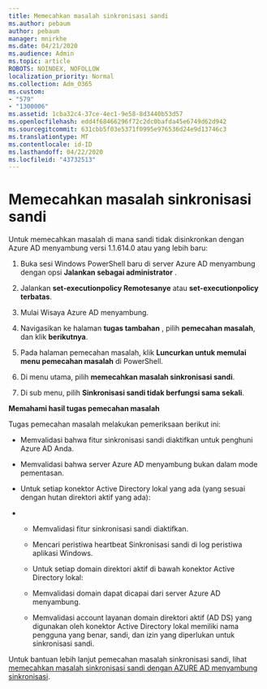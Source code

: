 ```yaml
---
title: Memecahkan masalah sinkronisasi sandi
ms.author: pebaum
author: pebaum
manager: mnirkhe
ms.date: 04/21/2020
ms.audience: Admin
ms.topic: article
ROBOTS: NOINDEX, NOFOLLOW
localization_priority: Normal
ms.collection: Adm_O365
ms.custom:
- "579"
- "1300006"
ms.assetid: 1cba32c4-37ce-4ec1-9e58-8d3440b53d57
ms.openlocfilehash: edd4f68466296f72c2dc0bafda45e6749d62d942
ms.sourcegitcommit: 631cbb5f03e5371f0995e976536d24e9d13746c3
ms.translationtype: MT
ms.contentlocale: id-ID
ms.lasthandoff: 04/22/2020
ms.locfileid: "43732513"
---
```

# <a name="troubleshoot-password-synchronization"></a>Memecahkan masalah sinkronisasi sandi

Untuk memecahkan masalah di mana sandi tidak disinkronkan dengan Azure AD menyambung versi 1.1.614.0 atau yang lebih baru:
  
1. Buka sesi Windows PowerShell baru di server Azure AD menyambung dengan opsi **Jalankan sebagai administrator** .

2. Jalankan **set-executionpolicy Remotesanye** atau **set-executionpolicy terbatas**.

3. Mulai Wisaya Azure AD menyambung.

4. Navigasikan ke halaman **tugas tambahan** , pilih **pemecahan masalah**, dan klik **berikutnya**.

5. Pada halaman pemecahan masalah, klik **Luncurkan untuk memulai menu pemecahan masalah** di PowerShell.

6. Di menu utama, pilih **memecahkan masalah sinkronisasi sandi**.

7. Di sub menu, pilih **Sinkronisasi sandi tidak berfungsi sama sekali**.

**Memahami hasil tugas pemecahan masalah**
  
Tugas pemecahan masalah melakukan pemeriksaan berikut ini:
  
- Memvalidasi bahwa fitur sinkronisasi sandi diaktifkan untuk penghuni Azure AD Anda.

- Memvalidasi bahwa server Azure AD menyambung bukan dalam mode pementasan.

- Untuk setiap konektor Active Directory lokal yang ada (yang sesuai dengan hutan direktori aktif yang ada):

- 
  - Memvalidasi fitur sinkronisasi sandi diaktifkan.

  - Mencari peristiwa heartbeat Sinkronisasi sandi di log peristiwa aplikasi Windows.

  - Untuk setiap domain direktori aktif di bawah konektor Active Directory lokal:

  - Memvalidasi domain dapat dicapai dari server Azure AD menyambung.

  - Memvalidasi account layanan domain direktori aktif (AD DS) yang digunakan oleh konektor Active Directory lokal memiliki nama pengguna yang benar, sandi, dan izin yang diperlukan untuk sinkronisasi sandi.

Untuk bantuan lebih lanjut pemecahan masalah sinkronisasi sandi, lihat [memecahkan masalah sinkronisasi sandi dengan AZURE AD menyambung sinkronisasi](https://docs.microsoft.com/azure/active-directory/connect/active-directory-aadconnectsync-troubleshoot-password-synchronization).
  